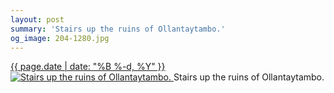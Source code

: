 ```yaml
---
layout: post
summary: 'Stairs up the ruins of Ollantaytambo.'
og_image: 204-1280.jpg
---
```


<p>
 <time>
  <a href="/204">
   {{ page.date | date: "%B %-d, %Y" }}
  </a>
 </time>
 <a href="/204">
  <img alt="Stairs up the ruins of Ollantaytambo." data-taken="11/17/2013" sizes="(min-width: 700px) 50vw, calc(100vw - 2rem)" src="{{ site.assets_url }}/204-640.jpg" srcset="{{ site.assets_url }}/204-1280.jpg 1280w, {{ site.assets_url }}/204-960.jpg 960w, {{ site.assets_url }}/204-640.jpg 640w, {{ site.assets_url }}/204-320.jpg 320w"/>
 </a>
 <span>
  Stairs up the ruins of Ollantaytambo.
 </span>
</p>
